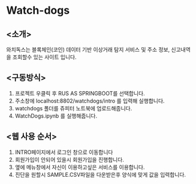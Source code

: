 # Watch-dogs
## <소개>
와치독스는 블록체인(코인) 데이터 기반 이상거래 탐지 서비스 및 주소 정보, 신고내역을 조회할수 있는 사이트 입니다.

## <구동방식>
1. 프로젝트 우클릭 후 RUS AS SPRINGBOOT를 선택합니다.
2. 주소창에 localhost:8802/watchdogs/intro 를 입력해 실행합니다.
3. watchdogs 폴더를 쥬피터 노트북에 업로드해줍니다.
4. WatchDogs.ipynb 를 실행해줍니다.


## <웹 사용 순서>
1. INTRO페이지에서 로그인 창으로 이동합니다
2. 회원가입이 안되어 있을시 회원가입을 진행합니다.
3. 옆에 메뉴창에서 자신이 이용하고싶은 서비스를 이용합니다.
4. 진단을 원할시 SAMPLE.CSV파일을 다운받은후 양식에 맞게 값을 입력합니다.
